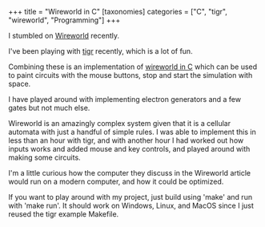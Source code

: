 +++
title = "Wireworld in C"
[taxonomies]
categories = ["C", "tigr", "wireworld", "Programming"]
+++

I stumbled on [Wireworld](https://www.quinapalus.com/wi-index.html) recently.

I've been playing with [tigr](https://github.com/erkkah/tigr) recently, which is a lot of fun.

Combining these is an implementation of [wireworld in C](https://github.com/nsmryan/wireworld)
which can be used to paint circuits with the mouse buttons, stop and start the simulation
with space.


I have played around with implementing electron generators and a few gates but not much else.


Wireworld is an amazingly complex system given that it is a cellular automata with just a handful of
simple rules. I was able to implement this in less than an hour with tigr, and with another hour I had
worked out how inputs works and added mouse and key controls, and played around with making some circuits.


I'm a little curious how the computer they discuss in the Wireworld article would run on a modern computer,
and how it could be optimized.


If you want to play around with my project, just build using 'make' and run with 'make run'. It should work
on Windows, Linux, and MacOS since I just reused the tigr example Makefile.


